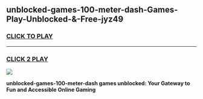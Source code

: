 
## unblocked-games-100-meter-dash-Games-Play-Unblocked-&-Free-jyz49
<h3>
<a href="https://premium76.site?title=unblocked-games-100-meter-dash&ref=24A">CLICK TO PLAY</a></h3>
<hr>

<h3>
<a href="https://premium76.site?title=unblocked-games-100-meter-dash&ref=24A">CLICK 2 PLAY</a>
  
</h3>

<a href="https://premium76.site?title=unblocked-games-100-meter-dash&ref=24A"><img src="https://clearcache.store/games.png"></a>


**unblocked-games-100-meter-dash games unblocked: Your Gateway to Fun and Accessible Online Gaming**

